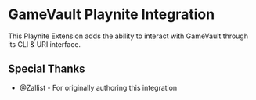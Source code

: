 # GameVault Playnite Integration
This Playnite Extension adds the ability to interact with GameVault through its CLI & URI interface.

## Special Thanks
- @Zallist - For originally authoring this integration
